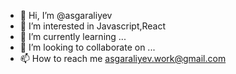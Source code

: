 - 👋 Hi, I’m @asgaraliyev
- 👀 I’m interested in Javascript,React
- 🌱 I’m currently learning ...
- 💞️ I’m looking to collaborate on ...
- 📫 How to reach me asgaraliyev.work@gmail.com

<!---
asgaraliyev/asgaraliyev is a ✨ special ✨ repository because its `README.md` (this file) appears on your GitHub profile.
You can click the Preview link to take a look at your changes.
--->
